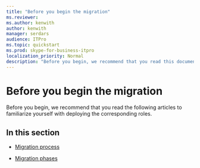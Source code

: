 ```yaml
---
title: "Before you begin the migration"
ms.reviewer: 
ms.author: kenwith
author: kenwith
manager: serdars
audience: ITPro
ms.topic: quickstart
ms.prod: skype-for-business-itpro
localization_priority: Normal
description: "Before you begin, we recommend that you read this document and the following guides to familiarize yourself with deploying the corresponding roles:"
---
```


# Before you begin the migration

Before you begin, we recommend that you read the following articles to familiarize yourself with deploying the corresponding roles.
    
## In this section

- [Migration process](migration-process.md)
    
- [Migration phases](migration-phases.md)
    

